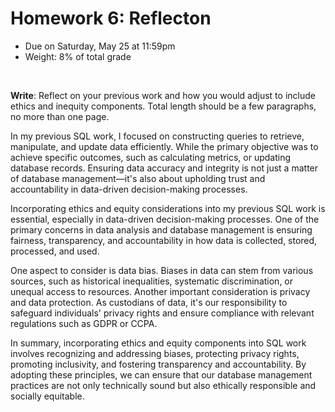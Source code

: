 # Homework 6: Reflecton

- Due on Saturday, May 25 at 11:59pm
- Weight: 8% of total grade

<br>

**Write**: Reflect on your previous work and how you would adjust to include ethics and inequity components. Total length should be a few paragraphs, no more than one page.

In my previous SQL work, I focused on constructing queries to retrieve, manipulate, and update data efficiently. While the primary objective was to achieve specific outcomes, such as calculating metrics, or updating database records. Ensuring data accuracy and integrity is not just a matter of database management—it's also about upholding trust and accountability in data-driven decision-making processes.

Incorporating ethics and equity considerations into my previous SQL work is essential, especially in data-driven decision-making processes. One of the primary concerns in data analysis and database management is ensuring fairness, transparency, and accountability in how data is collected, stored, processed, and used.

One aspect to consider is data bias. Biases in data can stem from various sources, such as historical inequalities, systematic discrimination, or unequal access to resources. Another important consideration is privacy and data protection. As custodians of data, it's our responsibility to safeguard individuals' privacy rights and ensure compliance with relevant regulations such as GDPR or CCPA.

In summary, incorporating ethics and equity components into SQL work involves recognizing and addressing biases, protecting privacy rights, promoting inclusivity, and fostering transparency and accountability. By adopting these principles, we can ensure that our database management practices are not only technically sound but also ethically responsible and socially equitable.